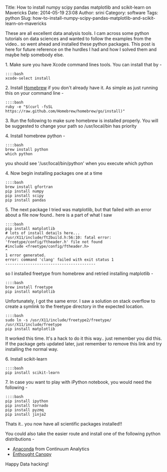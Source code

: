 Title: How to install numpy scipy pandas matplotlib and scikit-learn on Mavericks
Date: 2014-05-19 23:08
Author: srini
Category: software
Tags: python
Slug: how-to-install-numpy-scipy-pandas-matplotlib-and-scikit-learn-on-mavericks

These are all excellent data analysis tools. I cam across some python
tutorials on data sciences and wanted to follow the examples from the
video.. so went ahead and installed these python packages. This post is
here for future reference on the hurdles I had and how I solved them and
maybe help somebody else.

1\. Make sure you have Xcode command lines tools. You can install that
by -  

    ::::bash  
    xcode-select install  

2\. Install [Homebrew](http://brew.sh) if you don't already have it. As
simple as just running this on your command line -  

    ::::bash  
    ruby -e "$(curl -fsSL https://raw.github.com/Homebrew/homebrew/go/install)"  

3\. Run the following to make sure homebrew is installed properly. You
will be suggested to change your path so /usr/local/bin has priority

4\. Install homebrew python -  

    ::::bash  
    brew install python  
    which python  
      

you should see '/usr/local/bin/python' when you execute which python

4\. Now begin installing packages one at a time  

    ::::bash  
    brew install gfortran  
    pip install numpy  
    pip install scipy  
    pip install pandas  
    


5\. The next package I tried was matplotlib, but that failed with an
error about a file now found.. here is a part of what I saw  

    ::::bash  
    pip install matplotlib  
    # lots of install details here...  
    /usr/X11/include/ft2build.h:56:10: fatal error:
    'freetype/config/ftheader.h' file not found  
    #include <freetype/config/ftheader.h>  
    ^  
    1 error generated.  
    error: command 'clang' failed with exit status 1  
    ----------------------------------------  
    


so I installed freetype from homebrew and retried installing
matplotlib -


    ::::bash  
    brew install freetype  
    pip install matplotlib  
    


Unfortunately, I got the same error. I saw a solution on stack overflow
to create a symlink to the freetype directory in the expected location.


    ::::bash  
    sudo ln -s /usr/X11/include/freetype2/freetype/
    /usr/X11/include/freetype  
    pip install matplotlib  
    


It worked this time. It's a hack to do it this way.. just remember you
did this. If the package gets updated later, just remember to remove
this link and try installing the normal way.

6\. Install scikit-learn


    ::::bash  
    pip install scikit-learn  
    


7\. In case you want to play with iPython notebook, you would need the
following -  

    ::::bash  
    pip install ipython  
    pip install tornado  
    pip install pyzmq  
    pip install jinja2  
    


Thats it.. you now have all scientific packages installed!!

You could also take the easier route and install one of the following
python distributions -

-   [Anaconda](https://store.continuum.io/cshop/anaconda/) from
    Continuum Analytics
-   [Enthought Canopy](https://www.enthought.com/products/canopy/)

Happy Data hacking!
